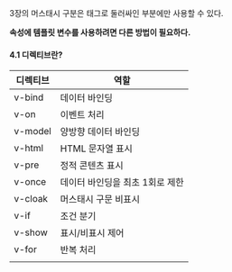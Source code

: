 3장의 머스태시 구분은 태그로 둘러싸인 부분에만 사용할 수 있다.

**속성에 템플릿 변수를 사용하려면 다른 방법이 필요하다.**

#### 4.1 디렉티브란?

| 디렉티브    | 역할                 |
| ------- | ------------------ |
| v-bind  | 데이터 바인딩            |
| v-on    | 이벤트 처리             |
| v-model | 양방향 데이터 바인딩        |
| v-html  | HTML 문자열 표시        |
| v-pre   | 정적 콘텐츠 표시          |
| v-once  | 데이터 바인딩을 최초 1회로 제한 |
| v-cloak | 머스태시 구문 비표시        |
| v-if    | 조건 분기              |
| v-show  | 표시/비표시 제어          |
| v-for   | 반복 처리              |
|         |                    |
